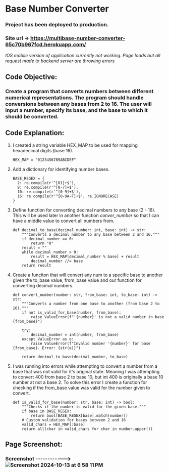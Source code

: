 # Base Number Converter
### **Project has been deployed to production.**
### Site url -> https://multibase-number-converter-65c70b967fcd.herokuapp.com/
*IOS mobile version of application currently not working. Page loads but all request made to backend server are throwing errors*

## **Code Objective:** 
### Create a program that converts numbers between different numerical representations. The program should handle conversions between any bases from 2 to 16. The user will input a number, specify its base, and the base to which it should be converted.

## Code Explanation:
1. I created a string variable HEX_MAP to be used for mapping hexadecimal digits (base 16).
    ```
    HEX_MAP = "0123456789ABCDEF"
    ```
3. Add a dictionary for identifying number bases.
    ```
    BASE_REGEX = {
      2: re.compile(r'^[01]+$'),
      8: re.compile(r'^[0-7]+$'),
      10: re.compile(r'^[0-9]+$'),
      16: re.compile(r'^[0-9A-F]+$', re.IGNORECASE)
    }
    ```
4. Define function for converting decimal numbers to any base (2 - 16). This will be used later in another function *conver_number* so that I can have a middle value to convert all numbers from.
    ```
    def decimal_to_base(decimal_number: int, base: int) -> str:
        """Converts a decimal number to any base between 2 and 16."""
        if decimal_number == 0:
            return "0"
        result = ""
        while decimal_number > 0:
            result = HEX_MAP[decimal_number % base] + result
            decimal_number //= base
        return result
    ```
5. Create a funciton that will convert any num to a specific base to another given the to_base value, from_base value and our function for converting decimal numbers.
    ```
    def convert_number(number: str, from_base: int, to_base: int) -> str:
        """Converts a number from one base to another (from base 2 to 16)."""
        if not is_valid_for_base(number, from_base):
            raise ValueError(f"'{number}' is not a valid number in base {from_base}")
    
        try:
            decimal_number = int(number, from_base)
        except ValueError as e:
            raise ValueError(f"Invalid number '{number}' for base {from_base}. Error: {str(e)}")
    
        return decimal_to_base(decimal_number, to_base)
    ```
6. I was running into errors while attempting to convert a number from a base that was not valid for it's original state. Meaning I was attempting to convert 400 from base 2 to base 10, but int 400 is originally a base 10 number at not a base 2. To solve this error I create a function for checking if the from_base value was valid for the number given to convert.
    ```
    def is_valid_for_base(number: str, base: int) -> bool:
        """Checks if the number is valid for the given base."""
        if base in BASE_REGEX:
            return bool(BASE_REGEX[base].match(number))
        # Custom validation for bases between 2 and 16
        valid_chars = HEX_MAP[:base]
        return all(char in valid_chars for char in number.upper())
    ```
   


## Page Screenshot:
### Screenshot ------------> ![Screenshot 2024-10-13 at 6 58 11 PM](https://github.com/user-attachments/assets/620e337d-2d9a-48d7-9f16-ab499df256ea)

